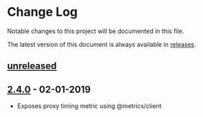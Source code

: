# Change Log

Notable changes to this project will be documented in this file.

The latest version of this document is always available in [releases][releases-url].

## [unreleased]

## [2.4.0] - 02-01-2019

-   Exposes proxy timing metric using @metrics/client

[unreleased]: https://github.schibsted.io/Podium/proxy/compare/v2.4.0...HEAD
[2.4.0]: https://github.schibsted.io/Podium/proxy/compare/v2.3.0...v2.4.0
[releases-url]: https://github.schibsted.io/Podium/proxy/blob/master/CHANGELOG.md
